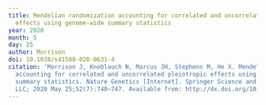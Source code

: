```yaml
---
title: Mendelian randomization accounting for correlated and uncorrelated pleiotropic
  effects using genome-wide summary statistics
year: 2020
month: 5
day: 25
author: Morrison
doi: 10.1038/s41588-020-0631-4
citation: 'Morrison J, Knoblauch N, Marcus JH, Stephens M, He X. Mendelian randomization
  accounting for correlated and uncorrelated pleiotropic effects using genome-wide
  summary statistics. Nature Genetics [Internet]. Springer Science and Business Media
  LLC; 2020 May 25;52(7):740–747. Available from: http://dx.doi.org/10.1038/s41588-020-0631-4'
---
```



